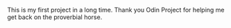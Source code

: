 This is my first project in a long time. Thank you Odin Project for helping me get back on the proverbial horse. 